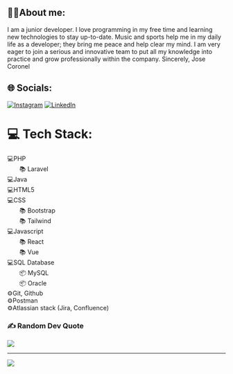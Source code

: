 ## 🙌🏽About me:
I am a junior developer. I love programming in my free time and learning new technologies to stay up-to-date. Music and sports help me in my daily life as a developer; they bring me peace and help clear my mind.
I am very eager to join a serious and innovative team to put all my knowledge into practice and grow professionally within the company.
Sincerely, Jose Coronel

## 🌐 Socials:
[![Instagram](https://img.shields.io/badge/Instagram-%23E4405F.svg?logo=Instagram&logoColor=white)](https://instagram.com/jose_ccamacho) [![LinkedIn](https://img.shields.io/badge/LinkedIn-%230077B5.svg?logo=linkedin&logoColor=white)](https://linkedin.com/in/linkedin.com/in/jcoronelcode) 

# 💻 Tech Stack:
💻PHP <br>
&emsp;&emsp;📚 Laravel <br>
💻Java <br>
💻HTML5 <br>
💻CSS <br>
&emsp;&emsp;📚 Bootstrap <br>
&emsp;&emsp;📚 Tailwind <br>
💻Javascript <br>
&emsp;&emsp;📚 React <br>
&emsp;&emsp;📚 Vue <br>
💻SQL Database <br>
&emsp;&emsp;📦 MySQL <br>
&emsp;&emsp;📦 Oracle <br>
⚙️Git, Github <br>
⚙️Postman <br>
⚙️Atlassian stack (Jira, Confluence) <br>

### ✍️ Random Dev Quote
![](https://quotes-github-readme.vercel.app/api?type=vetical&theme=radical)


---
[![](https://visitcount.itsvg.in/api?id=ByCheno&icon=0&color=0)](https://visitcount.itsvg.in)

<!-- Proudly created with GPRM ( https://gprm.itsvg.in ) -->
